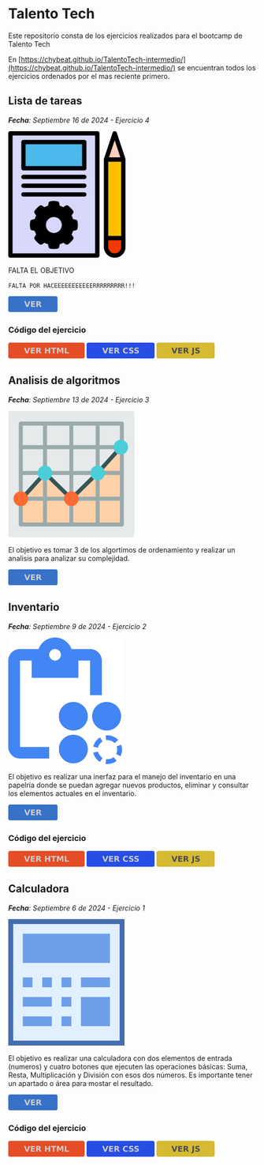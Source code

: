 <style>
g.button{cursor:pointer}
g.button .button-background {fill: #3771c8;}
g.button:hover .button-background {fill: #2ca05a;}
g.button .button-text {fill: #ccc}
g.button:hover .button-text{ fill: #ffffff }
svg.button__html g.button .button-background {fill: #e44d26;}
svg.button__html g.button:hover .button-background {fill: #f16529;}
svg.button__css .button-background {fill: #264de4;}
svg.button__css:hover .button-background {fill: #2965f1;}
svg.button__js .button-background {fill:#d6ba32}
svg.button__js .button:hover .button-background {fill: #ffda3e;}
svg.button__js .button-text {fill:#4d4d4d}
svg.button__js .button:hover .button-text{fill: #1a1a1a}
</style>
# Talento Tech
Este repositorio consta de los ejercicios realizados para el bootcamp de Talento Tech

En [https://chybeat.github.io/TalentoTech-intermedio/](https://chybeat.github.io/TalentoTech-intermedio/) se encuentran todos los ejercicios ordenados por el mas reciente primero.

## Lista de tareas
***Fecha**: Septiembre 16 de 2024 - Ejercicio 4*

<a href="https://chybeat.github.io/TalentoTech-intermedio/002-Inventario/"><img src="./assets/lista-de-tareas.svg" height="256" alt="icono lista de tareas"></a>

FALTA EL OBJETIVO
```
FALTA POR HACEEEEEEEEEEERRRRRRRRR!!!
```

<a href="https://chybeat.github.io/TalentoTech-intermedio/006-Lista-de-tareas/">
<svg version="1.1"height="32" viewBox="0 0 100 32" xmlns="http://www.w3.org/2000/svg" alt="boton ver mas"><g class="button"><rect class="button-background" width="100" height="32" ry="3.8403"/><path class="button-text" d="m32.383 10.168h3.0235l3.0937 8.6094 3.0859-8.6094h3.0235l-4.3203 11.664h-3.586zm13.774 0h8.1171v2.2734h-5.1093v2.1719h4.8047v2.2734h-4.8047v2.6719h5.2812v2.2734h-8.289zm15.203 5.1719q0.9453 0 1.3515-0.35156 0.4141-0.35156 0.4141-1.1562 0-0.79687-0.4141-1.1406-0.4062-0.34375-1.3515-0.34375h-1.2656v2.9922zm-1.2656 2.0781v4.4141h-3.0079v-11.664h4.5938q2.3047 0 3.375 0.77344 1.0781 0.77343 1.0781 2.4453 0 1.1562-0.5625 1.8984-0.5547 0.74218-1.6797 1.0938 0.6172 0.14062 1.1016 0.64062 0.4922 0.49219 0.9922 1.5l1.6328 3.3125h-3.2031l-1.4219-2.8984q-0.4297-0.875-0.875-1.1953-0.4375-0.32031-1.1719-0.32031z"/></g></svg></a>

### Código del ejercicio

<a href="https://github.com/chybeat/TalentoTech-intermedio/blob/main/006-Lista-de-tareas/index.html"><svg version="1.1" height="32" alt="icono ver código HTML" title="icono ver código HTML" viewBox="0 0 155.11 32" xmlns="http://www.w3.org/2000/svg" class="button__html"><g class="button"><rect class="button-background" width="155.11" height="32" ry="3.8403"/><path class="button-text" d="m32 10.168h3.0234l3.0938 8.6094 3.0859-8.6094h3.0234l-4.3203 11.664h-3.5859zm13.773 0h8.1172v2.2734h-5.1094v2.1719h4.8047v2.2734h-4.8047v2.6719h5.2812v2.2734h-8.2891zm15.203 5.1719q0.94531 0 1.3516-0.35156 0.41406-0.35156 0.41406-1.1562 0-0.79688-0.41406-1.1406-0.40625-0.34375-1.3516-0.34375h-1.2656v2.9922zm-1.2656 2.0781v4.4141h-3.0078v-11.664h4.5938q2.3047 0 3.375 0.77343 1.0781 0.77344 1.0781 2.4453 0 1.1562-0.5625 1.8984-0.55468 0.74219-1.6797 1.0938 0.61718 0.14063 1.1016 0.64063 0.49219 0.49219 0.99219 1.5l1.6328 3.3125h-3.2031l-1.4219-2.8984q-0.42969-0.875-0.875-1.1953-0.4375-0.32031-1.1719-0.32031zm14.883-7.25h3.0078v4.4453h4.4375v-4.4453h3.0078v11.664h-3.0078v-4.9453h-4.4375v4.9453h-3.0078zm12 0h10.75v2.2734h-3.8672v9.3906h-3.0078v-9.3906h-3.875zm12.305 0h3.8281l2.6562 6.2422 2.6719-6.2422h3.8203v11.664h-2.8438v-8.5312l-2.6875 6.2891h-1.9062l-2.6875-6.2891v8.5312h-2.8516zm15.922 0h3.0078v9.3906h5.2813v2.2734h-8.2891z"/></g></svg></a>
<a href="https://github.com/chybeat/TalentoTech-intermedio/blob/main/006-Lista-de-tareas/006-Lista-de-tareas.css"><svg version="1.1" viewBox="0 0 138 32" xmlns="http://www.w3.org/2000/svg" class="button__css" height="32"><g class="button"><rect class="button-background" width="138" height="32" ry="3.8403"/><path class="button-text" d="m31.84 10.16h3.0234l3.0938 8.6094 3.0859-8.6094h3.0234l-4.3203 11.664h-3.5859zm13.773 0h8.1172v2.2734h-5.1094v2.1719h4.8047v2.2734h-4.8047v2.6719h5.2812v2.2734h-8.2891zm15.203 5.1719q0.94531 0 1.3516-0.35156 0.41406-0.35157 0.41406-1.1562 0-0.79688-0.41406-1.1406-0.40625-0.34375-1.3516-0.34375h-1.2656v2.9922zm-1.2656 2.0781v4.4141h-3.0078v-11.664h4.5938q2.3047 0 3.375 0.77344 1.0781 0.77344 1.0781 2.4453 0 1.1562-0.5625 1.8984-0.55468 0.74219-1.6797 1.0938 0.61718 0.14063 1.1016 0.64063 0.49219 0.49218 0.99219 1.5l1.6328 3.3125h-3.2031l-1.4219-2.8984q-0.42969-0.875-0.875-1.1953-0.4375-0.32032-1.1719-0.32032zm24.133 3.7734q-0.82812 0.42969-1.7266 0.64844t-1.875 0.21875q-2.9141 0-4.6172-1.625-1.7031-1.6328-1.7031-4.4219 0-2.7969 1.7031-4.4219 1.7031-1.6328 4.6172-1.6328 0.97656 0 1.875 0.21875t1.7266 0.64843v2.4141q-0.83593-0.57032-1.6484-0.83594-0.8125-0.26563-1.7109-0.26563-1.6094 0-2.5312 1.0312-0.92188 1.0312-0.92188 2.8438 0 1.8047 0.92188 2.8359 0.92187 1.0312 2.5312 1.0312 0.89844 0 1.7109-0.26562 0.8125-0.26563 1.6484-0.83594zm10.906-10.656v2.4688q-0.96093-0.42969-1.875-0.64844-0.91406-0.21875-1.7266-0.21875-1.0781 0-1.5938 0.29688-0.51562 0.29687-0.51562 0.92187 0 0.46875 0.34375 0.73438 0.35156 0.25781 1.2656 0.44531l1.2812 0.25781q1.9453 0.39063 2.7656 1.1875 0.82031 0.79688 0.82031 2.2656 0 1.9297-1.1484 2.875-1.1406 0.9375-3.4922 0.9375-1.1094 0-2.2266-0.21094t-2.2344-0.625v-2.5391q1.1172 0.59375 2.1562 0.89844 1.0469 0.29687 2.0156 0.29687 0.98438 0 1.5078-0.32812 0.52344-0.32813 0.52344-0.9375 0-0.54688-0.35937-0.84375-0.35157-0.29688-1.4141-0.53125l-1.1641-0.25782q-1.75-0.375-2.5625-1.1953-0.80469-0.82031-0.80469-2.2109 0-1.7422 1.125-2.6797t3.2344-0.9375q0.96094 0 1.9766 0.14843 1.0156 0.14063 2.1016 0.42969zm10.805 0v2.4688q-0.96094-0.42969-1.875-0.64844t-1.7266-0.21875q-1.0781 0-1.5938 0.29688-0.51563 0.29687-0.51563 0.92187 0 0.46875 0.34375 0.73438 0.35157 0.25781 1.2656 0.44531l1.2812 0.25781q1.9453 0.39063 2.7656 1.1875 0.82032 0.79688 0.82032 2.2656 0 1.9297-1.1484 2.875-1.1406 0.9375-3.4922 0.9375-1.1094 0-2.2266-0.21094t-2.2344-0.625v-2.5391q1.1172 0.59375 2.1562 0.89844 1.0469 0.29687 2.0156 0.29687 0.98437 0 1.5078-0.32812 0.52344-0.32813 0.52344-0.9375 0-0.54688-0.35938-0.84375-0.35156-0.29688-1.4141-0.53125l-1.1641-0.25782q-1.75-0.375-2.5625-1.1953-0.80469-0.82031-0.80469-2.2109 0-1.7422 1.125-2.6797t3.2344-0.9375q0.96093 0 1.9766 0.14843 1.0156 0.14063 2.1016 0.42969z"/></g></svg></a>
<a href="https://github.com/chybeat/TalentoTech-intermedio/blob/main/006-Lista-de-tareas/006-Lista-de-tareas.js"><svg version="1.1" viewBox="0 0 118 32" xmlns="http://www.w3.org/2000/svg" height="32" alt="icono ver código JavaScript" class="button__js"><g class="button"><rect class="button-background" width="118" height="32" ry="3.8403"/><path class="button-text" d="m30.285 10.16h3.0234l3.0937 8.6094 3.086-8.6094h3.0234l-4.3203 11.664h-3.5859zm13.773 0h8.1172v2.2734h-5.1094v2.1719h4.8047v2.2734h-4.8047v2.6719h5.2813v2.2734h-8.2891zm15.203 5.1719q0.9453 0 1.3516-0.35156 0.4141-0.35157 0.4141-1.1562 0-0.79688-0.4141-1.1406-0.4063-0.34375-1.3516-0.34375h-1.2656v2.9922zm-1.2656 2.0781v4.4141h-3.0078v-11.664h4.5937q2.3047 0 3.375 0.77344 1.0782 0.77344 1.0782 2.4453 0 1.1562-0.5625 1.8984-0.5547 0.74219-1.6797 1.0938 0.6172 0.14063 1.1015 0.64063 0.4922 0.49218 0.9922 1.5l1.6328 3.3125h-3.2031l-1.4219-2.8984q-0.4296-0.875-0.875-1.1953-0.4375-0.32032-1.1718-0.32032zm14.883-7.25h3.0078v10.531q0 2.1797-1.1875 3.2578-1.1797 1.0781-3.5781 1.0781h-0.6094v-2.2734h0.4688q0.9375 0 1.414-0.52343 0.4844-0.52344 0.4844-1.5391zm14.07 0.36719v2.4688q-0.9609-0.42969-1.875-0.64844-0.914-0.21875-1.7265-0.21875-1.0782 0-1.5938 0.29688-0.5156 0.29687-0.5156 0.92187 0 0.46875 0.3437 0.73438 0.3516 0.25781 1.2657 0.44531l1.2812 0.25781q1.9453 0.39063 2.7656 1.1875 0.8204 0.79688 0.8204 2.2656 0 1.9297-1.1485 2.875-1.1406 0.9375-3.4922 0.9375-1.1093 0-2.2265-0.21094t-2.2344-0.625v-2.5391q1.1172 0.59375 2.1562 0.89844 1.0469 0.29687 2.0157 0.29687 0.9843 0 1.5078-0.32812 0.5234-0.32813 0.5234-0.9375 0-0.54688-0.3594-0.84375-0.3515-0.29688-1.414-0.53125l-1.1641-0.25782q-1.75-0.375-2.5625-1.1953-0.8047-0.82031-0.8047-2.2109 0-1.7422 1.125-2.6797t3.2344-0.9375q0.9609 0 1.9766 0.14843 1.0156 0.14063 2.1015 0.42969z"/></g></svg></a>


## Analisis de algoritmos
***Fecha**: Septiembre 13 de 2024 - Ejercicio 3*

<a href="https://github.com/chybeat/TalentoTech-intermedio/blob/main/005-Analisis-de-algoritmos/"><img src="./assets/analisis.svg" height="256" alt="icono analisis"></a>

El objetivo es tomar 3 de los algortimos de ordenamiento y realizar un analisis para analizar su complejidad.

<a href="https://github.com/chybeat/TalentoTech-intermedio/blob/main/005-Analisis-de-algoritmos/readme.md">
<svg version="1.1"height="32" viewBox="0 0 100 32" xmlns="http://www.w3.org/2000/svg" alt="boton ver mas"><g class="button"><rect class="button-background" width="100" height="32" ry="3.8403"/><path class="button-text" d="m32.383 10.168h3.0235l3.0937 8.6094 3.0859-8.6094h3.0235l-4.3203 11.664h-3.586zm13.774 0h8.1171v2.2734h-5.1093v2.1719h4.8047v2.2734h-4.8047v2.6719h5.2812v2.2734h-8.289zm15.203 5.1719q0.9453 0 1.3515-0.35156 0.4141-0.35156 0.4141-1.1562 0-0.79687-0.4141-1.1406-0.4062-0.34375-1.3515-0.34375h-1.2656v2.9922zm-1.2656 2.0781v4.4141h-3.0079v-11.664h4.5938q2.3047 0 3.375 0.77344 1.0781 0.77343 1.0781 2.4453 0 1.1562-0.5625 1.8984-0.5547 0.74218-1.6797 1.0938 0.6172 0.14062 1.1016 0.64062 0.4922 0.49219 0.9922 1.5l1.6328 3.3125h-3.2031l-1.4219-2.8984q-0.4297-0.875-0.875-1.1953-0.4375-0.32031-1.1719-0.32031z"/></g></svg></a>



## Inventario
***Fecha**: Septiembre 9 de 2024 - Ejercicio 2*

<a href="https://chybeat.github.io/TalentoTech-intermedio/002-Inventario/"><img src="./assets/inventario.svg" height="256" alt="icono inventario"></a>

El objetivo es realizar una inerfaz para el manejo del inventario en una papelría donde se puedan agregar nuevos productos, eliminar y consultar los elementos actuales en el inventario.

<a href="https://chybeat.github.io/TalentoTech-intermedio/002-Inventario/">
<svg version="1.1"height="32" viewBox="0 0 100 32" xmlns="http://www.w3.org/2000/svg" alt="boton ver mas"><g class="button"><rect class="button-background" width="100" height="32" ry="3.8403"/><path class="button-text" d="m32.383 10.168h3.0235l3.0937 8.6094 3.0859-8.6094h3.0235l-4.3203 11.664h-3.586zm13.774 0h8.1171v2.2734h-5.1093v2.1719h4.8047v2.2734h-4.8047v2.6719h5.2812v2.2734h-8.289zm15.203 5.1719q0.9453 0 1.3515-0.35156 0.4141-0.35156 0.4141-1.1562 0-0.79687-0.4141-1.1406-0.4062-0.34375-1.3515-0.34375h-1.2656v2.9922zm-1.2656 2.0781v4.4141h-3.0079v-11.664h4.5938q2.3047 0 3.375 0.77344 1.0781 0.77343 1.0781 2.4453 0 1.1562-0.5625 1.8984-0.5547 0.74218-1.6797 1.0938 0.6172 0.14062 1.1016 0.64062 0.4922 0.49219 0.9922 1.5l1.6328 3.3125h-3.2031l-1.4219-2.8984q-0.4297-0.875-0.875-1.1953-0.4375-0.32031-1.1719-0.32031z"/></g></svg></a>

### Código del ejercicio

<a href="https://github.com/chybeat/TalentoTech-intermedio/blob/main/002-Inventario/index.html"><svg version="1.1" height="32" alt="icono ver código HTML" title="icono ver código HTML" viewBox="0 0 155.11 32" xmlns="http://www.w3.org/2000/svg" class="button__html"><g class="button"><rect class="button-background" width="155.11" height="32" ry="3.8403"/><path class="button-text" d="m32 10.168h3.0234l3.0938 8.6094 3.0859-8.6094h3.0234l-4.3203 11.664h-3.5859zm13.773 0h8.1172v2.2734h-5.1094v2.1719h4.8047v2.2734h-4.8047v2.6719h5.2812v2.2734h-8.2891zm15.203 5.1719q0.94531 0 1.3516-0.35156 0.41406-0.35156 0.41406-1.1562 0-0.79688-0.41406-1.1406-0.40625-0.34375-1.3516-0.34375h-1.2656v2.9922zm-1.2656 2.0781v4.4141h-3.0078v-11.664h4.5938q2.3047 0 3.375 0.77343 1.0781 0.77344 1.0781 2.4453 0 1.1562-0.5625 1.8984-0.55468 0.74219-1.6797 1.0938 0.61718 0.14063 1.1016 0.64063 0.49219 0.49219 0.99219 1.5l1.6328 3.3125h-3.2031l-1.4219-2.8984q-0.42969-0.875-0.875-1.1953-0.4375-0.32031-1.1719-0.32031zm14.883-7.25h3.0078v4.4453h4.4375v-4.4453h3.0078v11.664h-3.0078v-4.9453h-4.4375v4.9453h-3.0078zm12 0h10.75v2.2734h-3.8672v9.3906h-3.0078v-9.3906h-3.875zm12.305 0h3.8281l2.6562 6.2422 2.6719-6.2422h3.8203v11.664h-2.8438v-8.5312l-2.6875 6.2891h-1.9062l-2.6875-6.2891v8.5312h-2.8516zm15.922 0h3.0078v9.3906h5.2813v2.2734h-8.2891z"/></g></svg></a>
<a href="https://github.com/chybeat/TalentoTech-intermedio/blob/main/002-Inventario/003.Ejercicio-Inventario.css"><svg version="1.1" viewBox="0 0 138 32" xmlns="http://www.w3.org/2000/svg" class="button__css" height="32"><g class="button"><rect class="button-background" width="138" height="32" ry="3.8403"/><path class="button-text" d="m31.84 10.16h3.0234l3.0938 8.6094 3.0859-8.6094h3.0234l-4.3203 11.664h-3.5859zm13.773 0h8.1172v2.2734h-5.1094v2.1719h4.8047v2.2734h-4.8047v2.6719h5.2812v2.2734h-8.2891zm15.203 5.1719q0.94531 0 1.3516-0.35156 0.41406-0.35157 0.41406-1.1562 0-0.79688-0.41406-1.1406-0.40625-0.34375-1.3516-0.34375h-1.2656v2.9922zm-1.2656 2.0781v4.4141h-3.0078v-11.664h4.5938q2.3047 0 3.375 0.77344 1.0781 0.77344 1.0781 2.4453 0 1.1562-0.5625 1.8984-0.55468 0.74219-1.6797 1.0938 0.61718 0.14063 1.1016 0.64063 0.49219 0.49218 0.99219 1.5l1.6328 3.3125h-3.2031l-1.4219-2.8984q-0.42969-0.875-0.875-1.1953-0.4375-0.32032-1.1719-0.32032zm24.133 3.7734q-0.82812 0.42969-1.7266 0.64844t-1.875 0.21875q-2.9141 0-4.6172-1.625-1.7031-1.6328-1.7031-4.4219 0-2.7969 1.7031-4.4219 1.7031-1.6328 4.6172-1.6328 0.97656 0 1.875 0.21875t1.7266 0.64843v2.4141q-0.83593-0.57032-1.6484-0.83594-0.8125-0.26563-1.7109-0.26563-1.6094 0-2.5312 1.0312-0.92188 1.0312-0.92188 2.8438 0 1.8047 0.92188 2.8359 0.92187 1.0312 2.5312 1.0312 0.89844 0 1.7109-0.26562 0.8125-0.26563 1.6484-0.83594zm10.906-10.656v2.4688q-0.96093-0.42969-1.875-0.64844-0.91406-0.21875-1.7266-0.21875-1.0781 0-1.5938 0.29688-0.51562 0.29687-0.51562 0.92187 0 0.46875 0.34375 0.73438 0.35156 0.25781 1.2656 0.44531l1.2812 0.25781q1.9453 0.39063 2.7656 1.1875 0.82031 0.79688 0.82031 2.2656 0 1.9297-1.1484 2.875-1.1406 0.9375-3.4922 0.9375-1.1094 0-2.2266-0.21094t-2.2344-0.625v-2.5391q1.1172 0.59375 2.1562 0.89844 1.0469 0.29687 2.0156 0.29687 0.98438 0 1.5078-0.32812 0.52344-0.32813 0.52344-0.9375 0-0.54688-0.35937-0.84375-0.35157-0.29688-1.4141-0.53125l-1.1641-0.25782q-1.75-0.375-2.5625-1.1953-0.80469-0.82031-0.80469-2.2109 0-1.7422 1.125-2.6797t3.2344-0.9375q0.96094 0 1.9766 0.14843 1.0156 0.14063 2.1016 0.42969zm10.805 0v2.4688q-0.96094-0.42969-1.875-0.64844t-1.7266-0.21875q-1.0781 0-1.5938 0.29688-0.51563 0.29687-0.51563 0.92187 0 0.46875 0.34375 0.73438 0.35157 0.25781 1.2656 0.44531l1.2812 0.25781q1.9453 0.39063 2.7656 1.1875 0.82032 0.79688 0.82032 2.2656 0 1.9297-1.1484 2.875-1.1406 0.9375-3.4922 0.9375-1.1094 0-2.2266-0.21094t-2.2344-0.625v-2.5391q1.1172 0.59375 2.1562 0.89844 1.0469 0.29687 2.0156 0.29687 0.98437 0 1.5078-0.32812 0.52344-0.32813 0.52344-0.9375 0-0.54688-0.35938-0.84375-0.35156-0.29688-1.4141-0.53125l-1.1641-0.25782q-1.75-0.375-2.5625-1.1953-0.80469-0.82031-0.80469-2.2109 0-1.7422 1.125-2.6797t3.2344-0.9375q0.96093 0 1.9766 0.14843 1.0156 0.14063 2.1016 0.42969z"/></g></svg></a>
<a href="https://github.com/chybeat/TalentoTech-intermedio/blob/main/002-Inventario/003.Ejercicio-Inventario.js"><svg version="1.1" viewBox="0 0 118 32" xmlns="http://www.w3.org/2000/svg" height="32" alt="icono ver código JavaScript" class="button__js"><g class="button"><rect class="button-background" width="118" height="32" ry="3.8403"/><path class="button-text" d="m30.285 10.16h3.0234l3.0937 8.6094 3.086-8.6094h3.0234l-4.3203 11.664h-3.5859zm13.773 0h8.1172v2.2734h-5.1094v2.1719h4.8047v2.2734h-4.8047v2.6719h5.2813v2.2734h-8.2891zm15.203 5.1719q0.9453 0 1.3516-0.35156 0.4141-0.35157 0.4141-1.1562 0-0.79688-0.4141-1.1406-0.4063-0.34375-1.3516-0.34375h-1.2656v2.9922zm-1.2656 2.0781v4.4141h-3.0078v-11.664h4.5937q2.3047 0 3.375 0.77344 1.0782 0.77344 1.0782 2.4453 0 1.1562-0.5625 1.8984-0.5547 0.74219-1.6797 1.0938 0.6172 0.14063 1.1015 0.64063 0.4922 0.49218 0.9922 1.5l1.6328 3.3125h-3.2031l-1.4219-2.8984q-0.4296-0.875-0.875-1.1953-0.4375-0.32032-1.1718-0.32032zm14.883-7.25h3.0078v10.531q0 2.1797-1.1875 3.2578-1.1797 1.0781-3.5781 1.0781h-0.6094v-2.2734h0.4688q0.9375 0 1.414-0.52343 0.4844-0.52344 0.4844-1.5391zm14.07 0.36719v2.4688q-0.9609-0.42969-1.875-0.64844-0.914-0.21875-1.7265-0.21875-1.0782 0-1.5938 0.29688-0.5156 0.29687-0.5156 0.92187 0 0.46875 0.3437 0.73438 0.3516 0.25781 1.2657 0.44531l1.2812 0.25781q1.9453 0.39063 2.7656 1.1875 0.8204 0.79688 0.8204 2.2656 0 1.9297-1.1485 2.875-1.1406 0.9375-3.4922 0.9375-1.1093 0-2.2265-0.21094t-2.2344-0.625v-2.5391q1.1172 0.59375 2.1562 0.89844 1.0469 0.29687 2.0157 0.29687 0.9843 0 1.5078-0.32812 0.5234-0.32813 0.5234-0.9375 0-0.54688-0.3594-0.84375-0.3515-0.29688-1.414-0.53125l-1.1641-0.25782q-1.75-0.375-2.5625-1.1953-0.8047-0.82031-0.8047-2.2109 0-1.7422 1.125-2.6797t3.2344-0.9375q0.9609 0 1.9766 0.14843 1.0156 0.14063 2.1015 0.42969z"/></g></svg></a>

## Calculadora
***Fecha**: Septiembre 6 de 2024 - Ejercicio 1*

<img src="./assets/calculadora.svg" height="256" alt="icono calculadora">

El objetivo es realizar una calculadora con dos elementos de entrada (numeros) y cuatro botones que ejecuten las operaciones básicas: Suma, Resta, Multiplicación y División con esos dos números. Es importante tener un apartado o área para mostar el resultado.

<a href="https://chybeat.github.io/TalentoTech-intermedio/001-Calculadora/">
<svg version="1.1"height="32" viewBox="0 0 100 32" xmlns="http://www.w3.org/2000/svg" alt="boton ver mas"><g class="button"><rect class="button-background" width="100" height="32" ry="3.8403"/><path class="button-text" d="m32.383 10.168h3.0235l3.0937 8.6094 3.0859-8.6094h3.0235l-4.3203 11.664h-3.586zm13.774 0h8.1171v2.2734h-5.1093v2.1719h4.8047v2.2734h-4.8047v2.6719h5.2812v2.2734h-8.289zm15.203 5.1719q0.9453 0 1.3515-0.35156 0.4141-0.35156 0.4141-1.1562 0-0.79687-0.4141-1.1406-0.4062-0.34375-1.3515-0.34375h-1.2656v2.9922zm-1.2656 2.0781v4.4141h-3.0079v-11.664h4.5938q2.3047 0 3.375 0.77344 1.0781 0.77343 1.0781 2.4453 0 1.1562-0.5625 1.8984-0.5547 0.74218-1.6797 1.0938 0.6172 0.14062 1.1016 0.64062 0.4922 0.49219 0.9922 1.5l1.6328 3.3125h-3.2031l-1.4219-2.8984q-0.4297-0.875-0.875-1.1953-0.4375-0.32031-1.1719-0.32031z"/></g></svg></a>

### Código del ejercicio
<a href="https://github.com/chybeat/TalentoTech-intermedio/blob/main/001-Calculadora/index.html"><svg version="1.1" height="32" alt="icono ver código HTML" title="icono ver código HTML" viewBox="0 0 155.11 32" xmlns="http://www.w3.org/2000/svg" class="button__html"><g class="button"><rect class="button-background" width="155.11" height="32" ry="3.8403"/><path class="button-text" d="m32 10.168h3.0234l3.0938 8.6094 3.0859-8.6094h3.0234l-4.3203 11.664h-3.5859zm13.773 0h8.1172v2.2734h-5.1094v2.1719h4.8047v2.2734h-4.8047v2.6719h5.2812v2.2734h-8.2891zm15.203 5.1719q0.94531 0 1.3516-0.35156 0.41406-0.35156 0.41406-1.1562 0-0.79688-0.41406-1.1406-0.40625-0.34375-1.3516-0.34375h-1.2656v2.9922zm-1.2656 2.0781v4.4141h-3.0078v-11.664h4.5938q2.3047 0 3.375 0.77343 1.0781 0.77344 1.0781 2.4453 0 1.1562-0.5625 1.8984-0.55468 0.74219-1.6797 1.0938 0.61718 0.14063 1.1016 0.64063 0.49219 0.49219 0.99219 1.5l1.6328 3.3125h-3.2031l-1.4219-2.8984q-0.42969-0.875-0.875-1.1953-0.4375-0.32031-1.1719-0.32031zm14.883-7.25h3.0078v4.4453h4.4375v-4.4453h3.0078v11.664h-3.0078v-4.9453h-4.4375v4.9453h-3.0078zm12 0h10.75v2.2734h-3.8672v9.3906h-3.0078v-9.3906h-3.875zm12.305 0h3.8281l2.6562 6.2422 2.6719-6.2422h3.8203v11.664h-2.8438v-8.5312l-2.6875 6.2891h-1.9062l-2.6875-6.2891v8.5312h-2.8516zm15.922 0h3.0078v9.3906h5.2813v2.2734h-8.2891z"/></g></svg></a>
<a href="https://github.com/chybeat/TalentoTech-intermedio/blob/main/001-Calculadora/002.Ejercicio-calculadora.css"><svg version="1.1" viewBox="0 0 138 32" xmlns="http://www.w3.org/2000/svg" class="button__css" height="32"><g class="button"><rect class="button-background" width="138" height="32" ry="3.8403"/><path class="button-text" d="m31.84 10.16h3.0234l3.0938 8.6094 3.0859-8.6094h3.0234l-4.3203 11.664h-3.5859zm13.773 0h8.1172v2.2734h-5.1094v2.1719h4.8047v2.2734h-4.8047v2.6719h5.2812v2.2734h-8.2891zm15.203 5.1719q0.94531 0 1.3516-0.35156 0.41406-0.35157 0.41406-1.1562 0-0.79688-0.41406-1.1406-0.40625-0.34375-1.3516-0.34375h-1.2656v2.9922zm-1.2656 2.0781v4.4141h-3.0078v-11.664h4.5938q2.3047 0 3.375 0.77344 1.0781 0.77344 1.0781 2.4453 0 1.1562-0.5625 1.8984-0.55468 0.74219-1.6797 1.0938 0.61718 0.14063 1.1016 0.64063 0.49219 0.49218 0.99219 1.5l1.6328 3.3125h-3.2031l-1.4219-2.8984q-0.42969-0.875-0.875-1.1953-0.4375-0.32032-1.1719-0.32032zm24.133 3.7734q-0.82812 0.42969-1.7266 0.64844t-1.875 0.21875q-2.9141 0-4.6172-1.625-1.7031-1.6328-1.7031-4.4219 0-2.7969 1.7031-4.4219 1.7031-1.6328 4.6172-1.6328 0.97656 0 1.875 0.21875t1.7266 0.64843v2.4141q-0.83593-0.57032-1.6484-0.83594-0.8125-0.26563-1.7109-0.26563-1.6094 0-2.5312 1.0312-0.92188 1.0312-0.92188 2.8438 0 1.8047 0.92188 2.8359 0.92187 1.0312 2.5312 1.0312 0.89844 0 1.7109-0.26562 0.8125-0.26563 1.6484-0.83594zm10.906-10.656v2.4688q-0.96093-0.42969-1.875-0.64844-0.91406-0.21875-1.7266-0.21875-1.0781 0-1.5938 0.29688-0.51562 0.29687-0.51562 0.92187 0 0.46875 0.34375 0.73438 0.35156 0.25781 1.2656 0.44531l1.2812 0.25781q1.9453 0.39063 2.7656 1.1875 0.82031 0.79688 0.82031 2.2656 0 1.9297-1.1484 2.875-1.1406 0.9375-3.4922 0.9375-1.1094 0-2.2266-0.21094t-2.2344-0.625v-2.5391q1.1172 0.59375 2.1562 0.89844 1.0469 0.29687 2.0156 0.29687 0.98438 0 1.5078-0.32812 0.52344-0.32813 0.52344-0.9375 0-0.54688-0.35937-0.84375-0.35157-0.29688-1.4141-0.53125l-1.1641-0.25782q-1.75-0.375-2.5625-1.1953-0.80469-0.82031-0.80469-2.2109 0-1.7422 1.125-2.6797t3.2344-0.9375q0.96094 0 1.9766 0.14843 1.0156 0.14063 2.1016 0.42969zm10.805 0v2.4688q-0.96094-0.42969-1.875-0.64844t-1.7266-0.21875q-1.0781 0-1.5938 0.29688-0.51563 0.29687-0.51563 0.92187 0 0.46875 0.34375 0.73438 0.35157 0.25781 1.2656 0.44531l1.2812 0.25781q1.9453 0.39063 2.7656 1.1875 0.82032 0.79688 0.82032 2.2656 0 1.9297-1.1484 2.875-1.1406 0.9375-3.4922 0.9375-1.1094 0-2.2266-0.21094t-2.2344-0.625v-2.5391q1.1172 0.59375 2.1562 0.89844 1.0469 0.29687 2.0156 0.29687 0.98437 0 1.5078-0.32812 0.52344-0.32813 0.52344-0.9375 0-0.54688-0.35938-0.84375-0.35156-0.29688-1.4141-0.53125l-1.1641-0.25782q-1.75-0.375-2.5625-1.1953-0.80469-0.82031-0.80469-2.2109 0-1.7422 1.125-2.6797t3.2344-0.9375q0.96093 0 1.9766 0.14843 1.0156 0.14063 2.1016 0.42969z"/></g></svg></a>
<a href="https://github.com/chybeat/TalentoTech-intermedio/blob/main/001-Calculadora/002.Ejercicio-calculadora.js"><svg version="1.1" viewBox="0 0 118 32" xmlns="http://www.w3.org/2000/svg" height="32" alt="icono ver código JavaScript" class="button__js"><g class="button"><rect class="button-background" width="118" height="32" ry="3.8403"/><path class="button-text" d="m30.285 10.16h3.0234l3.0937 8.6094 3.086-8.6094h3.0234l-4.3203 11.664h-3.5859zm13.773 0h8.1172v2.2734h-5.1094v2.1719h4.8047v2.2734h-4.8047v2.6719h5.2813v2.2734h-8.2891zm15.203 5.1719q0.9453 0 1.3516-0.35156 0.4141-0.35157 0.4141-1.1562 0-0.79688-0.4141-1.1406-0.4063-0.34375-1.3516-0.34375h-1.2656v2.9922zm-1.2656 2.0781v4.4141h-3.0078v-11.664h4.5937q2.3047 0 3.375 0.77344 1.0782 0.77344 1.0782 2.4453 0 1.1562-0.5625 1.8984-0.5547 0.74219-1.6797 1.0938 0.6172 0.14063 1.1015 0.64063 0.4922 0.49218 0.9922 1.5l1.6328 3.3125h-3.2031l-1.4219-2.8984q-0.4296-0.875-0.875-1.1953-0.4375-0.32032-1.1718-0.32032zm14.883-7.25h3.0078v10.531q0 2.1797-1.1875 3.2578-1.1797 1.0781-3.5781 1.0781h-0.6094v-2.2734h0.4688q0.9375 0 1.414-0.52343 0.4844-0.52344 0.4844-1.5391zm14.07 0.36719v2.4688q-0.9609-0.42969-1.875-0.64844-0.914-0.21875-1.7265-0.21875-1.0782 0-1.5938 0.29688-0.5156 0.29687-0.5156 0.92187 0 0.46875 0.3437 0.73438 0.3516 0.25781 1.2657 0.44531l1.2812 0.25781q1.9453 0.39063 2.7656 1.1875 0.8204 0.79688 0.8204 2.2656 0 1.9297-1.1485 2.875-1.1406 0.9375-3.4922 0.9375-1.1093 0-2.2265-0.21094t-2.2344-0.625v-2.5391q1.1172 0.59375 2.1562 0.89844 1.0469 0.29687 2.0157 0.29687 0.9843 0 1.5078-0.32812 0.5234-0.32813 0.5234-0.9375 0-0.54688-0.3594-0.84375-0.3515-0.29688-1.414-0.53125l-1.1641-0.25782q-1.75-0.375-2.5625-1.1953-0.8047-0.82031-0.8047-2.2109 0-1.7422 1.125-2.6797t3.2344-0.9375q0.9609 0 1.9766 0.14843 1.0156 0.14063 2.1015 0.42969z"/></g></svg></a>
